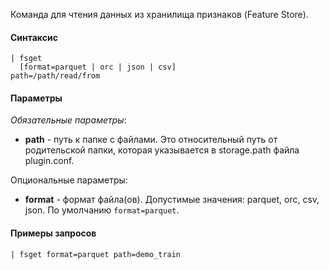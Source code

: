 Команда для чтения данных из хранилища признаков (Feature Store).

#### Синтаксис

```
| fsget 
  [format=parquet | orc | json | csv] 
path=/path/read/from
```

#### Параметры

_Обязательные параметры_:

- **path** - путь к папке с файлами. Это
  относительный путь от родительской папки, которая указывается в storage.path файла plugin.conf.

Опциональные параметры:

- **format** - формат файла(ов). Допустимые значения: parquet, orc, csv, json. По умолчанию `format=parquet`.

#### Примеры запросов

```
| fsget format=parquet path=demo_train
```